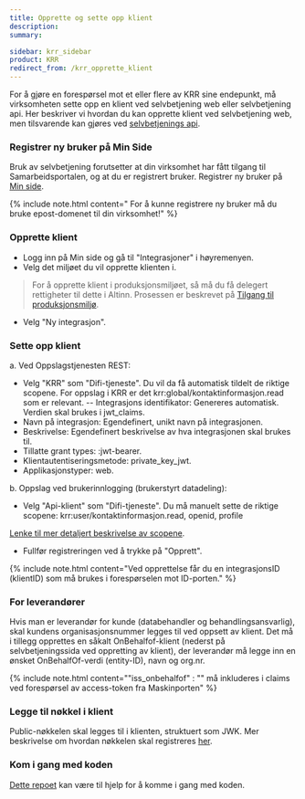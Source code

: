 ```yaml
---
title: Opprette og sette opp klient
description:
summary:

sidebar: krr_sidebar
product: KRR
redirect_from: /krr_opprette_klient
---
```


For å gjøre en forespørsel mot et eller flere av KRR sine endepunkt, må virksomheten sette opp en klient ved selvbetjening web eller selvbetjening api. Her beskriver vi hvordan du kan opprette klient ved selvbetjening web, men tilsvarende kan gjøres ved [selvbetjenings api](https://docs.digdir.no/docs/Maskinporten/maskinporten_sjolvbetjening_api#registrere-klient). 

### Registrer ny bruker på Min Side  
Bruk av selvbetjening forutsetter at din virksomhet har fått tilgang til Samarbeidsportalen, og at du er registrert bruker. Registrer ny bruker på [Min side](https://user.difi.no/auth/realms/difi/protocol/openid-connect/auth?client_id=samarbeid-lukket&response_type=code&scope=openid%20email%20profile&redirect_uri=https%3A//minside-samarbeid.digdir.no/openid-connect/difi_user_login&state=vjHgvGh7mAqpRsxRjcjrR4EWSMs7-NMSafbdrkmHdqY).

{% include note.html content=" For å kunne registrere ny bruker må du bruke epost-domenet til din virksomhet!" %}

### Opprette klient
- Logg inn på Min side og gå til "Integrasjoner" i høyremenyen.
- Velg det miljøet du vil opprette klienten i.

> For å opprette klient i produksjonsmiljøet, så må du få delegert rettigheter til dette i Altinn. Prosessen er beskrevet på [Tilgang til produksjonsmiljø](https://docs.digdir.no/docs/Maskinporten/maskinporten_sjolvbetjening_web#tilgang-i-produksjonsmilj%C3%B8).

- Velg "Ny integrasjon".

### Sette opp klient
a. Ved Oppslagstjenesten REST: 
- Velg "KRR" som "Difi-tjeneste". Du vil da få automatisk tildelt de riktige scopene. For oppslag i KRR er det krr:global/kontaktinformasjon.read som er relevant.
-- Integrasjons identifikator: Genereres automatisk. Verdien skal brukes i jwt_claims.
- Navn på integrasjon: Egendefinert, unikt navn på integrasjonen.
- Beskrivelse: Egendefinert beskrivelse av hva integrasjonen skal brukes til.
- Tillatte grant types: :jwt-bearer.
- Klientautentiseringsmetode: private_key_jwt.
- Applikasjonstyper: web.

b. Oppslag ved brukerinnlogging (brukerstyrt datadeling):
- Velg "Api-klient" som "Difi-tjeneste". Du må manuelt sette de riktige scopene:
  krr:user/kontaktinformasjon.read, openid, profile

[Lenke til mer detaljert beskrivelse av scopene](https://docs.digdir.no/docs/Kontaktregisteret/Brukerspesifikt-oppslag_rest#bruk-av-oauth2).
  
- Fullfør registreringen ved å trykke på "Opprett".

{% include note.html content="Ved opprettelse får du en integrasjonsID (klientID) som må brukes i forespørselen mot ID-porten." %}

### For leverandører
Hvis man er leverandør for kunde (databehandler og behandlingsansvarlig), skal kundens organisasjonsnummer legges til ved oppsett av klient. 
Det må i tillegg opprettes en såkalt OnBehalfof-klient (nederst på selvbetjeningssida ved oppretting av klient), der leverandør må legge inn en ønsket OnBehalfOf-verdi (entity-ID), navn og org.nr. 

{% include note.html content=""iss_onbehalfof" : "<OnBehalfOf-verdi>" må inkluderes i claims ved forespørsel av access-token fra Maskinporten" %}


### Legge til nøkkel i klient
Public-nøkkelen skal legges til i klienten, struktuert som JWK. Mer beskrivelse om hvordan nøkkelen skal registreres [her](https://docs.digdir.no/docs/Maskinporten/maskinporten_sjolvbetjening_web#registrere-n%C3%B8kkel-p%C3%A5-klient).

### Kom i gang med koden
[Dette repoet](https://github.com/entur/exploratory-maskinporten-token/tree/main) kan være til hjelp for å komme i gang med koden. 

